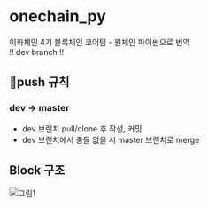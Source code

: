 # onechain_py
이화체인 4기 블록체인 코어팀 - 원체인 파이썬으로 번역  
:bangbang: dev branch :bangbang:  
## :notebook:push 규칙
### dev -> master
- dev 브랜치 pull/clone 후 작성, 커밋
- dev 브랜치에서 충돌 없을 시 master 브랜치로 merge  


## Block 구조
![그림1](https://user-images.githubusercontent.com/43782603/69123812-a4fc2d00-0ae5-11ea-9d91-b4a0ea0816e5.png)
